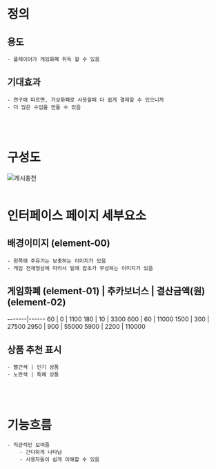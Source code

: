# 정의
  ## 용도
	- 플레이어가 게임화폐 취득 할 수 있음
  
  ## 기대효과
	- 연구에 따르면, 가상화폐로 사용할때 더 쉽게 결제할 수 있으니까
	- 더 많은 수입을 만들 수 있음
<br>
<br>

# 구성도
![캐시충천](https://scontent-icn1-1.xx.fbcdn.net/v/t1.0-9/45153148_2052484811470164_2546409646495629312_o.jpg?_nc_cat=109&_nc_ht=scontent-icn1-1.xx&oh=7aab07128c9e612be6bcc07326274455&oe=5C4960D9)
<br>
<br>

# 인터페이스 페이지 세부요소
  ## 배경이미지 (element-00)
	- 왼쪽에 주유기는 보충하는 이미지가 있음
	- 게임 전채형상에 따라서 밑에 잡초가 무성하는 이미지가 있음
  ## 게임화폐 (element-01) | 추카보너스 | 결산금액(원) (element-02)
 -------|------
60 | 0 | 1100
180 | 10 | 3300
600 | 60 | 11000
1500 | 300 | 27500
2950 | 900 | 55000
5900 | 2200 | 110000
  ## 상품 추천 표시
	- 빨간색 | 인기 상품
	- 노란색 | 특혜 상품

<br>
<br>


# 기능흐름
	- 직관적인 보여줌
		- 간다하게 나타남
		- 사용자들이 쉽게 이해할 수 있음